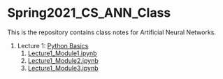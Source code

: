 # Spring2021_CS_ANN_Class

This is the repository contains class notes for Artificial Neural Networks.


1. Lecture 1: [Python Basics](https://github.com/ImranNust/Spring2021_CS_ANN_Class/tree/main/Lecture1-PythonBasics)
	1. [Lecture1_Module1.ipynb](https://github.com/ImranNust/Spring2021_CS_ANN_Class/blob/main/Lecture1-PythonBasics/Lecture1_Module1.ipynb)
	2. [Lecture1_Module2.ipynb](https://github.com/ImranNust/Spring2021_CS_ANN_Class/blob/main/Lecture1-PythonBasics/Lecture1_Module2.ipynb)
	3. [Lecture1_Module3.ipynb](https://github.com/ImranNust/Spring2021_CS_ANN_Class/blob/main/Lecture1-PythonBasics/Lecture1_Module3.ipynb)